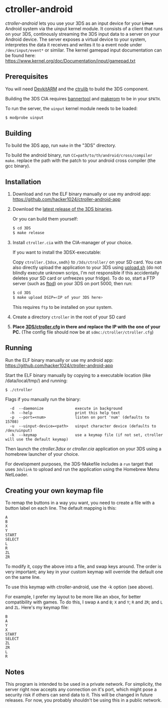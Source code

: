 # ctroller-android

*ctroller-android* lets you use your 3DS as an input device for your ~~Linux~~ Android system via
the uinput kernel module. It consists of a client that runs on your 3DS,
continously streaming the 3DS input data to a server on your Android device. The server
exposes a virtual device to your system, interpretes the data it receives and
writes it to a event node under `/dev/input/event*` or similar. The kernel gamepad input documentation can be found here: https://www.kernel.org/doc/Documentation/input/gamepad.txt

## Prerequisites

You will need
[DevkitARM](https://sourceforge.net/projects/devkitpro/files/devkitARM/) and the
[ctrulib](https://github.com/smealum/ctrulib) to build the 3DS component.

Building the 3DS CIA requires
[bannertool](https://github.com/Steveice10/bannertool) and
[makerom](https://github.com/profi200/Project_CTR/tree/master/makerom)
to be in your `$PATH`.

To run the server, the `uinput` kernel module needs to be loaded:

```bash
$ modprobe uinput
```

## Building

To build the 3DS app, run `make` in the "3DS" directory.

To build the android binary, run `CC=path/to/th/android/cross/compiler make`. replace the path with the patch to your android cross compiler (the gcc binary).

## Installation
1. Download and run the ELF binary manually or use my android app: https://github.com/hacker1024/ctroller-android-app


2. Download the [latest release of the 3DS
   binaries](https://github.com/phijor/ctroller/releases/latest).

   Or you can build them yourself:
   ```bash
   $ cd 3DS
   $ make release
   ```

3. Install `ctroller.cia` with the CIA-manager of your choice.

   If you want to install the 3DSX-executable:

   Copy `ctroller.{3dsx,smdh}` to `/3ds/ctroller/` on your SD card. You can also
   directly upload the application to your 3DS using
   [upload.sh](./3DS/upload.sh) (do not blindly execute unknown scrips, I'm not
   responsible if this accidentally deletes your SD card or unfreezes your
   fridge).  To do so, start a FTP server (such as
   [ftpd](https://github.com/mtheall/ftpd)) on your 3DS on port 5000, then run:
   ```bash
   $ cd 3DS
   $ make upload DSIP=<IP of your 3DS here>
   ```
   This requires `ftp` to be installed on your system.

4. Create a directory `ctroller` in the root of your SD card

5. **Place [3DS/ctroller.cfg](./3DS/ctroller.cfg) in there and replace the IP
   with the one of your PC.** (The config file should now be at
   `sdmc:/ctroller/ctroller.cfg`)

## Running

Run the ELF binary manually or use my android app: https://github.com/hacker1024/ctroller-android-app

Start the ELF binary manually by copying to a executable location (like /data/local/tmp/) and running:
```bash
$ ./ctroller
```

Flags if you manually run the binary:
```
  -d  --daemonize              execute in background
  -h  --help                   print this help text
  -p  --port=<num>             listen on port 'num' (defaults to 15708)
  -u  --uinput-device=<path>   uinput character device (defaults to /dev/uinput)
  -k  --keymap                 use a keymap file (if not set, ctroller will use the default keymap)
```

Then launch the *ctroller.3dsx* or *ctroller.cia* application on your 3DS using a homebrew
launcher of your choice.

For development purposes, the 3DS-Makefile includes a `run` target that uses
`3dslink` to upload and run the application using the Homebrew Menu NetLoader.

## Creating your own keymap file
To remap the buttons in a way you want, you need to create a file with a button label on each line.
The default mapping is this:
```
A
B
X
Y
START
SELECT
L
R
ZL
ZR
```
To modify it, copy the above into a file, and swap keys around. The order is very important; any key in your custom keymap will override the default one on the same line.

To use this keymap with ctroller-android, use the -k option (see above).

For example, I prefer my layout to be more like an xbox, for better compatibility with games. To do this, I swap `A` and `B`; `X` and `Y`; `R` and `ZR`; and `L` and `ZL`. Here's my keymap file:
```
B
A
Y
X
START
SELECT
ZL
ZR
L
R
```

## Notes

This program is intended to be used in a private network. For simplicity, the
server right now accepts any connection on it's port, which might pose a
security risk if others can send data to it. This will be changed in future
releases. For now, you probably shouldn't be using this in a public network.
